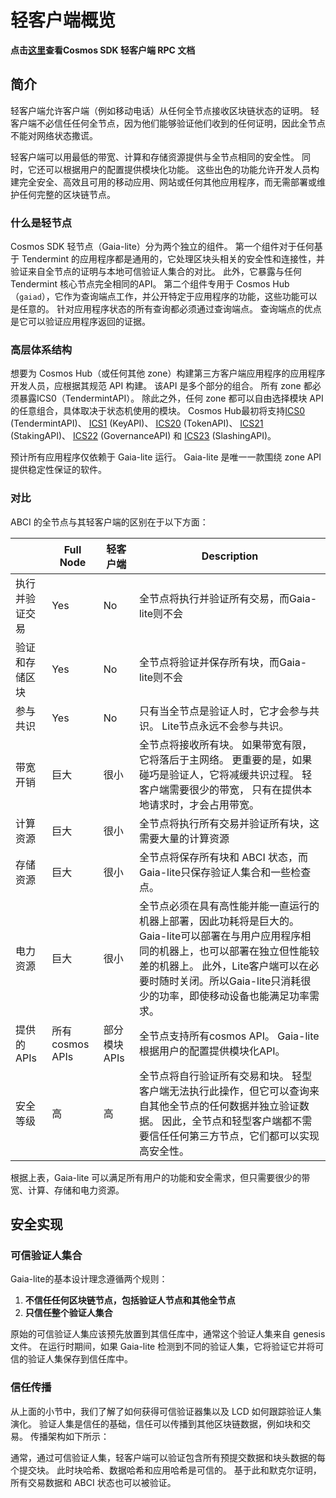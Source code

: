 # 轻客户端概览

**点击[这里](https://cosmos.network/rpc/)查看Cosmos SDK 轻客户端 RPC 文档**

## 简介

轻客户端允许客户端（例如移动电话）从任何全节点接收区块链状态的证明。 轻客户端不必信任任何全节点，因为他们能够验证他们收到的任何证明，因此全节点不能对网络状态撒谎。

轻客户端可以用最低的带宽、计算和存储资源提供与全节点相同的安全性。 同时，它还可以根据用户的配置提供模块化功能。 这些出色的功能允许开发人员构建完全安全、高效且可用的移动应用、网站或任何其他应用程序，而无需部署或维护任何完整的区块链节点。

### 什么是轻节点

Cosmos SDK 轻节点（Gaia-lite）分为两个独立的组件。 第一个组件对于任何基于 Tendermint 的应用程序都是通用的，它处理区块头相关的安全性和连接性，并验证来自全节点的证明与本地可信验证人集合的对比。 此外，它暴露与任何Tendermint 核心节点完全相同的API。 第二个组件专用于 Cosmos Hub（`gaiad`），它作为查询端点工作，并公开特定于应用程序的功能，这些功能可以是任意的。 针对应用程序状态的所有查询都必须通过查询端点。 查询端点的优点是它可以验证应用程序返回的证据。

### 高层体系结构

想要为 Cosmos Hub（或任何其他 zone）构建第三方客户端应用程序的应用程序开发人员，应根据其规范 API 构建。 该API 是多个部分的组合。 所有 zone 都必须暴露ICS0（TendermintAPI）。 除此之外，任何 zone 都可以自由选择模块 API的任意组合，具体取决于状态机使用的模块。 Cosmos Hub最初将支持[ICS0](https://cosmos.network/rpc/#/ICS0) (TendermintAPI)、 [ICS1](https://cosmos.network/rpc/#/ICS1) (KeyAPI)、 [ICS20](https://cosmos.network/rpc/#/ICS20) (TokenAPI)、 [ICS21](https://cosmos.network/rpc/#/ICS21) (StakingAPI)、 [ICS22](https://cosmos.network/rpc/#/ICS22) (GovernanceAPI) 和 [ICS23](https://cosmos.network/rpc/#/ICS23) (SlashingAPI)。

<!-- ![high-level](../../../../clients/lite/pics/high-level.png) -->

预计所有应用程序仅依赖于 Gaia-lite 运行。 Gaia-lite 是唯一一款围绕 zone API 提供稳定性保证的软件。

### 对比

ABCI 的全节点与其轻客户端的区别在于以下方面：

|                                 | Full Node       | 轻客户端      | Description                                                  |
| ------------------------------- | --------------- | ------------- | ------------------------------------------------------------ |
| 执行并验证交易 | Yes             | No            | 全节点将执行并验证所有交易，而Gaia-lite则不会              |
| 验证和存储区块          | Yes             | No            | 全节点将验证并保存所有块，而Gaia-lite则不会                |
| 参与共识           | Yes             | No            | 只有当全节点是验证人时，它才会参与共识。 Lite节点永远不会参与共识。 |
| 带宽开销                  | 巨大            | 很小          | 全节点将接收所有块。 如果带宽有限，它将落后于主网络。 更重要的是，如果碰巧是验证人，它将减缓共识过程。 轻客户端需要很少的带宽， 只有在提供本地请求时，才会占用带宽。 |
| 计算资源              | 巨大            | 很小          | 全节点将执行所有交易并验证所有块，这需要大量的计算资源     |
| 存储资源                        | 巨大            | 很小          | 全节点将保存所有块和 ABCI 状态，而Gaia-lite只保存验证人集合和一些检查点。 |
| 电力资源                  | 巨大            | 很小          | 全节点必须在具有高性能并能一直运行的机器上部署，因此功耗将是巨大的。 Gaia-lite可以部署在与用户应用程序相同的机器上，也可以部署在独立但性能较差的机器上。 此外，Lite客户端可以在必要时随时关闭。所以Gaia-lite只消耗很少的功率，即使移动设备也能满足功率需求。 |
| 提供的 APIs                     | 所有cosmos APIs | 部分模块 APIs | 全节点支持所有cosmos API。 Gaia-lite 根据用户的配置提供模块化API。 |
| 安全等级                   | 高              | 高            | 全节点将自行验证所有交易和块。 轻型客户端无法执行此操作，但它可以查询来自其他全节点的任何数据并独立验证数据。 因此，全节点和轻型客户端都不需要信任任何第三方节点，它们都可以实现高安全性。 |

根据上表，Gaia-lite 可以满足所有用户的功能和安全需求，但只需要很少的带宽、计算、存储和电力资源。

## 安全实现

### 可信验证人集合

Gaia-lite的基本设计理念遵循两个规则：

1. **不信任任何区块链节点，包括验证人节点和其他全节点**
2. **只信任整个验证人集合**

原始的可信验证人集应该预先放置到其信任库中，通常这个验证人集来自 genesis 文件。 在运行时期间，如果 Gaia-lite 检测到不同的验证人集，它将验证它并将可信的验证人集保存到信任库中。

<!-- ![validator-set-change](../../../../clients/lite/pics/validatorSetChange.png) -->

### 信任传播

从上面的小节中，我们了解了如何获得可信验证器集以及 LCD 如何跟踪验证人集演化。 验证人集是信任的基础，信任可以传播到其他区块链数据，例如块和交易。 传播架构如下所示：

<!-- ![change-process](../../../../clients/lite/pics/trustPropagate.png) -->

通常，通过可信验证人集，轻客户端可以验证包含所有预提交数据和块头数据的每个提交块。 此时块哈希、数据哈希和应用哈希是可信的。 基于此和默克尔证明，所有交易数据和 ABCI 状态也可以被验证。